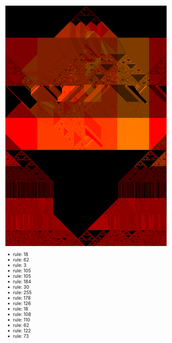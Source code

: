 ![photo](./output.png) 
 * rule: 18
* rule: 62
* rule: 3
* rule: 105
* rule: 105
* rule: 184
* rule: 30
* rule: 255
* rule: 178
* rule: 126
* rule: 18
* rule: 108
* rule: 110
* rule: 62
* rule: 122
* rule: 73
